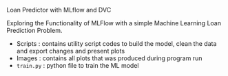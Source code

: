 Loan Predictor with MLflow and DVC

Exploring the Functionality of MLFlow with a simple Machine Learning Loan Prediction Problem.

- Scripts : contains utility script codes to build the model, clean the data and export changes and present plots
- Images : contains all plots that was produced during program run
- `train.py` : python file to train the ML model